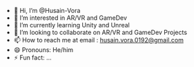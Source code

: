 - 👋 Hi, I’m @Husain-Vora
- 👀 I’m interested in AR/VR and GameDev
- 🌱 I’m currently learning Unity and Unreal
- 💞️ I’m looking to collaborate on AR/VR and GameDev Projects
- 📫 How to reach me at email : husain.vora.0192@gmail.com
- 😄 Pronouns: He/him
- ⚡ Fun fact: ...

<!---
Husain-Vora/Husain-Vora is a ✨ special ✨ repository because its `README.md` (this file) appears on your GitHub profile.
You can click the Preview link to take a look at your changes.
--->
